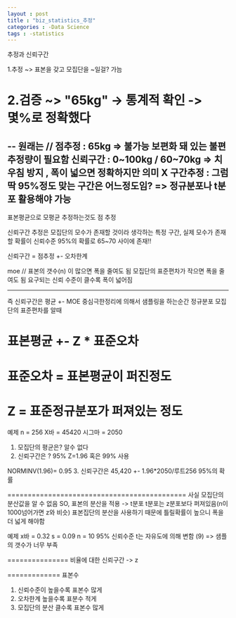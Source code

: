 ```yaml
---
layout : post
title : "biz_statistics_추정"
categories : -Data Science
tags : -statistics
---
```


추정과 신뢰구간

1.추정 ~> 표본을 갖고 모집단을 ~일걸? 가늠
# 2.검증 ~> "65kg" -> 통계적 확인 -> 몇%로 정확했다

--
원래는 // 점추정 : 65kg => 불가능
보편화 돼 있는 불편 추정량이 필요함
신뢰구간 : 0~100kg / 60~70kg => 치우침 방지 , 폭이 넓으면 정확하지만 의미 X
구간추정 : 그럼 딱 95%정도 맞는 구간은 어느정도임? => 정규분포나 t분포 활용해야 가능
--

표본평균으로 모평균 추정하는것도 점 추정

신뢰구간 추정은 모집단의 모수가 존재할 것이라 생각하는 특정 구간,
실제 모수가 존재할 확률이 신뢰수준
95%의 확률로 65~70 사이에 존재!!

신뢰구간 = 점추정 +- 오차한계

moe //
표본의 갯수(n) 이 많으면 폭을 줄여도 됨
모집단의 표준편차가 작으면 폭을 줄여도 됨
요구되는 신뢰 수준이 클수록 폭이 넓어짐


-------------------------------------------
즉 신뢰구간은 평균 +- MOE
중심극한정리에 의해서 샘플링을 하는순간 정규분포
모집단의 표준편차를 알때

# 표본평균 +- Z * 표준오차
# 표준오차 = 표본평균이 퍼진정도
# Z = 표준정규분포가 퍼져있는 정도


예제
n = 256
X바 = 45420
시그마 = 2050

1. 모집단의 평균은? 알수 없다
2. 신뢰구간은 ? 95% Z=1.96 혹은 99% 사용

NORMINV(1.96)= 0.95
3. 신뢰구간은 45,420 +- 1.96*2050/루트256   95%의 확률


============================================
사실 모집단의 분산값을 알 수 없음
SO, 표본의 분산을 적용 -> t분포
t분포는 z분포보다 퍼져있음(n이 1000넘어가면 z와 비슷)
표본집단의 분산을 사용하기 때문에 틀릴확률이 높으니 폭을 더 넓게 해야함

예제 
x바 = 0.32
s = 0.09
n = 10
95% 신뢰수준
t는 자유도에 의해 변함 (9)
=> 샘플의 갯수가 너무 부족


===============
비율에 대한 신뢰구간 -> z

=============
표본수
1. 신뢰수준이 높을수록 표본수 많게
2. 오차한계 높을수록 표분수 적게
3. 모집단의 분산 클수록 표본수 많게





















